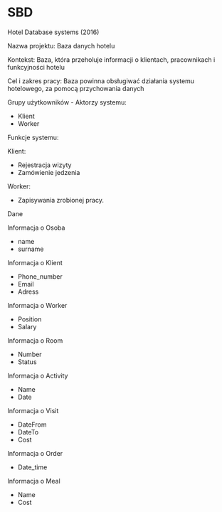 # SBD
Hotel Database systems (2016)

Nazwa projektu: Baza danych hotelu

Kontekst: Baza, która przeholuje informacji o klientach, pracownikach i funkcyjności hotelu  

Cel i zakres pracy:  Baza powinna obsługiwać działania systemu hotelowego, za pomocą przychowania danych  

Grupy użytkowników  - Aktorzy systemu: 
* Klient
*	Worker

Funkcje systemu:

Klient:
*	Rejestracja wizyty
*	Zamówienie jedzenia

Worker: 
*	Zapisywania zrobionej pracy.

Dane

Informacja o Osoba
*	name
*	surname

Informacja o Klient
*	Phone_number
*	Email
*	Adress

Informacja o Worker
*	Position
*	Salary

Informacja o Room
*	Number
*	Status

Informacja o Activity
*	Name
*	Date

Informacja o Visit
*	DateFrom
*	DateTo
*	Cost

Informacja o Order
*	Date_time

Informacja o Meal
*	Name
*	Cost
